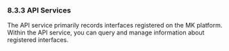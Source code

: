 ### 8.3.3 API Services

The API service primarily records interfaces registered on the MK platform. Within the API service, you can query and manage information about registered interfaces.

